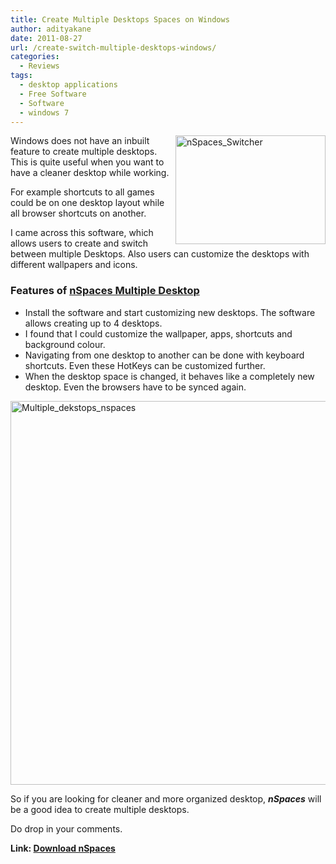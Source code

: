 ```yaml
---
title: Create Multiple Desktops Spaces on Windows
author: adityakane
date: 2011-08-27
url: /create-switch-multiple-desktops-windows/
categories:
  - Reviews
tags:
  - desktop applications
  - Free Software
  - Software
  - windows 7
---
```

[<img class="wp-image-50185" style="padding-left: 0px;padding-right: 0px;float: right;margin-left: 0px;margin-right: 0px;padding-top: 0px;border: 0px" src="http://cdn.devilsworkshop.org/files/2011/08/nSpaces_Switcher_thumb.png" alt="nSpaces_Switcher" width="240" height="174" align="right" border="0" />][1]Windows does not have an inbuilt feature to create multiple desktops. This is quite useful when you want to have a cleaner desktop while working.

For example shortcuts to all games could be on one desktop layout while all browser shortcuts on another.

I came across this software, which allows users to create and switch between multiple Desktops. Also users can customize the desktops with different wallpapers and icons.

### Features of <a href="http://www.bytesignals.com/nspaces/" onclick="_gaq.push(['_trackEvent', 'outbound-article', 'http://www.bytesignals.com/nspaces/', 'nSpaces Multiple Desktop']);" >nSpaces Multiple Desktop</a>

  * Install the software and start customizing new desktops. The software allows creating up to 4 desktops.
  * I found that I could customize the wallpaper, apps, shortcuts and background colour.
  * Navigating from one desktop to another can be done with keyboard shortcuts. Even these HotKeys can be customized further.
  * When the desktop space is changed, it behaves like a completely new desktop. Even the browsers have to be synced again.

[<img style="padding-left: 0px;padding-right: 0px;padding-top: 0px;border: 0px" src="http://cdn.devilsworkshop.org/files/2011/08/Multiple_dekstops_nspaces_thumb.png" alt="Multiple_dekstops_nspaces" width="520" height="614" border="0" />][2]

So if you are looking for cleaner and more organized desktop, ***nSpaces*** will be a good idea to create multiple desktops.

Do drop in your comments.

**Link: <a href="http://www.bytesignals.com/nspaces/" onclick="_gaq.push(['_trackEvent', 'outbound-article', 'http://www.bytesignals.com/nspaces/', 'Download nSpaces']);" >Download nSpaces</a>**

 [1]: http://cdn.devilsworkshop.org/files/2011/08/nSpaces_Switcher.png
 [2]: http://cdn.devilsworkshop.org/files/2011/08/Multiple_dekstops_nspaces.png
